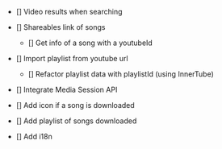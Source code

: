 - [] Video results when searching

- [] Shareables link of songs
    - [] Get info of a song with a youtubeId

- [] Import playlist from youtube url
    - [] Refactor playlist data with playlistId (using InnerTube)

- [] Integrate Media Session API

- [] Add icon if a song is downloaded

- [] Add playlist of songs downloaded

- [] Add i18n


